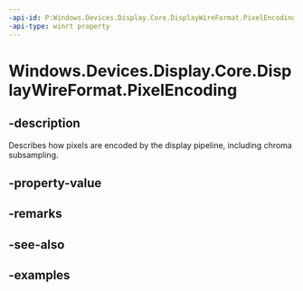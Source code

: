 ```yaml
---
-api-id: P:Windows.Devices.Display.Core.DisplayWireFormat.PixelEncoding
-api-type: winrt property
---
```


<!-- Property syntax.
public DisplayWireFormatPixelEncoding PixelEncoding { get; }
-->

# Windows.Devices.Display.Core.DisplayWireFormat.PixelEncoding

## -description
Describes how pixels are encoded by the display pipeline, including chroma subsampling.

## -property-value

## -remarks

## -see-also

## -examples
